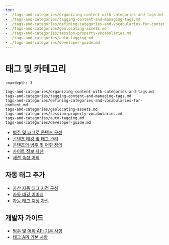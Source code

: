 ```yaml
---
toc:
- ./tags-and-categories/organizing-content-with-categories-and-tags.md
- ./tags-and-categories/tagging-content-and-managing-tags.md
- ./tags-and-categories/defining-categories-and-vocabularies-for-content.md
- ./tags-and-categories/geolocating-assets.md
- ./tags-and-categories/session-property-vocabularies.md
- ./tags-and-categories/auto-tagging.md
- ./tags-and-categories/developer-guide.md
---
```

# 태그 및 카테고리

```{toctree}
:maxdepth: 3

tags-and-categories/organizing-content-with-categories-and-tags.md
tags-and-categories/tagging-content-and-managing-tags.md
tags-and-categories/defining-categories-and-vocabularies-for-content.md
tags-and-categories/geolocating-assets.md
tags-and-categories/session-property-vocabularies.md
tags-and-categories/auto-tagging.md
tags-and-categories/developer-guide.md
```

- [범주 및 태그로 콘텐츠 구성](./tags-and-categories/organizing-content-with-categories-and-tags.md)
- [콘텐츠 태깅 및 태그 관리](./tags-and-categories/tagging-content-and-managing-tags.md)
- [콘텐츠의 범주 및 어휘 정의](./tags-and-categories/defining-categories-and-vocabularies-for-content.md)
- [사이트 정보 자산](./tags-and-categories/geolocating-assets.md)
- [세션 속성 어휘](./tags-and-categories/session-property-vocabularies.md)

## 자동 태그 추가

- [자산 자동 태그 지정 구성](./tags-and-categories/auto-tagging/configuring-asset-auto-tagging.md)
- [자동 태깅 이미지](./tags-and-categories/auto-tagging/auto-tagging-images.md)
- [자동 태그 지정 자산](./tags-and-categories/auto-tagging/auto-tagging-assets.md)

## 개발자 가이드

- [범주 및 어휘 API 기본 사항](./tags-and-categories/developer-guide/categories-and-vocabulary-api-basics.md)
- [태그 API 기본 사항](./tags-and-categories/developer-guide/tags-api-basics.md)

